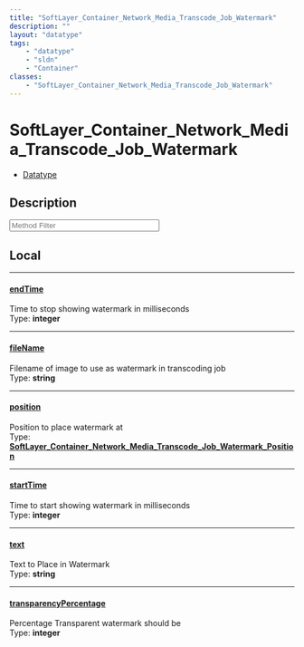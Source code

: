 ```yaml
---
title: "SoftLayer_Container_Network_Media_Transcode_Job_Watermark"
description: ""
layout: "datatype"
tags:
    - "datatype"
    - "sldn"
    - "Container"
classes:
    - "SoftLayer_Container_Network_Media_Transcode_Job_Watermark"
---
```


# SoftLayer_Container_Network_Media_Transcode_Job_Watermark
<div id='service-datatype'>
    <ul id='sldn-reference-tabs'>
        <li id='datatype'> <a href='/reference/datatypes/SoftLayer_Container_Network_Media_Transcode_Job_Watermark' >Datatype</a></li>
    </ul>
</div>

## Description 






<!-- Service Filer BEGIN -->
<div class="view-filters">
        <div class="clearfix">
            <div class="search-input-box">
                <input placeholder="Method Filter" onkeyup="titleSearch(inputId='prop-input', divId='properties', elementClass='prop-row')" 
                    type="text" id="prop-input" value="" size="30" maxlength="128" class="form-text">
            </div>
        </div>
</div>
<!-- Service Filer END -->

<div id="properties" class="content">
<div id="localProperties" class="prop-content" >

## Local
-----
[endTime]: #endtime
#### [endTime]
Time to stop showing watermark in milliseconds  
<span class="type-label">Type: </span>**integer**

-----
[fileName]: #filename
#### [fileName]
Filename of image to use as watermark in transcoding job  
<span class="type-label">Type: </span>**string**

-----
[position]: #position
#### [position]
Position to place watermark at  
<span class="type-label">Type: </span>**<a href='/reference/datatypes/SoftLayer_Container_Network_Media_Transcode_Job_Watermark_Position'>SoftLayer_Container_Network_Media_Transcode_Job_Watermark_Position </a>**

-----
[startTime]: #starttime
#### [startTime]
Time to start showing watermark in milliseconds  
<span class="type-label">Type: </span>**integer**

-----
[text]: #text
#### [text]
Text to Place in Watermark  
<span class="type-label">Type: </span>**string**

-----
[transparencyPercentage]: #transparencypercentage
#### [transparencyPercentage]
Percentage Transparent watermark should be  
<span class="type-label">Type: </span>**integer**

</div>
<!-- LOCAL PROPERTY END -->

</div>



